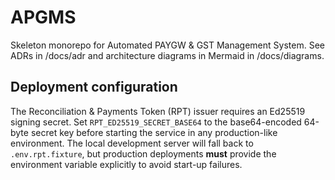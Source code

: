 ﻿# APGMS
Skeleton monorepo for Automated PAYGW & GST Management System.
See ADRs in /docs/adr and architecture diagrams in Mermaid in /docs/diagrams.

## Deployment configuration

The Reconciliation & Payments Token (RPT) issuer requires an Ed25519 signing secret.
Set `RPT_ED25519_SECRET_BASE64` to the base64-encoded 64-byte secret key before
starting the service in any production-like environment. The local development
server will fall back to `.env.rpt.fixture`, but production deployments **must**
provide the environment variable explicitly to avoid start-up failures.
